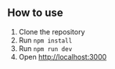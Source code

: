 ## How to use

1. Clone the repository
2. Run `npm install`
3. Run `npm run dev`
4. Open [http://localhost:3000](http://localhost:3000)
